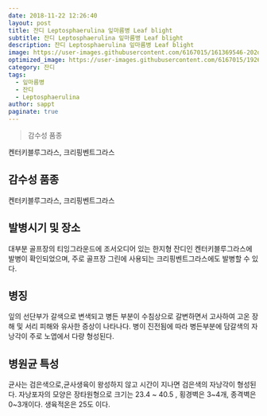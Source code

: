 ```yaml
---
date: 2018-11-22 12:26:40
layout: post
title: 잔디 Leptosphaerulina 잎마름병 Leaf blight
subtitle: 잔디 Leptosphaerulina 잎마름병 Leaf blight
description: 잔디 Leptosphaerulina 잎마름병 Leaf blight
image: https://user-images.githubusercontent.com/6167015/161369546-202d8b84-198e-47d3-99b4-2d3af26d5e56.jpg
optimized_image: https://user-images.githubusercontent.com/6167015/192681065-0d82649f-f358-461c-bc78-aa772d2e4b10.jpg
category: 잔디
tags:
  - 잎마름병
  - 잔디
  - Leptosphaerulina
author: sappt
paginate: true
---
```


> 감수성 품종

켄터키블루그라스, 크리핑벤트그라스


<!--page-->

## 감수성 품종
켄터키블루그라스, 크리핑벤트그라스

## 발병시기 및 장소
대부분 골프장의 티잉그라운드에 조서오디어 있는 한지형 잔디인 켄터키블루그라스에 발병이 확인되었으며, 주로 골프장 그린에 사용되는 크리핑벤트그라스에도 발병할 수 있다.

## 병징
잎의 선단부가 갈색으로 변색되고 병든 부분이 수침상으로 갈변하면서 고사하여 고온 장해 및 서리 피해와 유사한 증상이 나타나다. 병이 진전됨에 따라 병든부분에 담갈색의 자낭각이 주로 노엽에서 다량 형성된다.

## 병원균 특성
균사는 검은색으로,균사생육이 왕성하지 않고 시간이 지나면 검은색의 자낭각이 형성된다. 자낭포자의 모양은 장타원형으로 크기는 23.4 ~ 40.5 , 횡경벽은 3~4개, 종격벽은 0~3개이다. 생육적온은 25도 이다.

 




